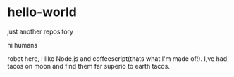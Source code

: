 # hello-world
just another repository

hi humans

robot here, I like Node.js and coffeescript(thats what I'm made of!).
I,ve had tacos on moon and find them far superio to earth tacos.
